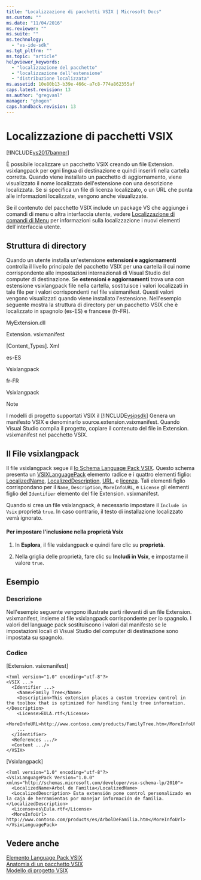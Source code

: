 ```yaml
---
title: "Localizzazione di pacchetti VSIX | Microsoft Docs"
ms.custom: ""
ms.date: "11/04/2016"
ms.reviewer: ""
ms.suite: ""
ms.technology: 
  - "vs-ide-sdk"
ms.tgt_pltfrm: ""
ms.topic: "article"
helpviewer_keywords: 
  - "localizzazione del pacchetto"
  - "localizzazione dell'estensione"
  - "distribuzione localizzata"
ms.assetid: 10e80b13-b39e-466c-a7c8-774a862355af
caps.latest.revision: 13
ms.author: "gregvanl"
manager: "ghogen"
caps.handback.revision: 13
---
```

# Localizzazione di pacchetti VSIX
[!INCLUDE[vs2017banner](../code-quality/includes/vs2017banner.md)]

È possibile localizzare un pacchetto VSIX creando un file Extension. vsixlangpack per ogni lingua di destinazione e quindi inserirli nella cartella corretta. Quando viene installato un pacchetto di aggiornamento, viene visualizzato il nome localizzato dell'estensione con una descrizione localizzata. Se si specifica un file di licenza localizzato, o un URL che punta alle informazioni localizzate, vengono anche visualizzate.  
  
 Se il contenuto del pacchetto VSIX include un package VS che aggiunge i comandi di menu o altra interfaccia utente, vedere [Localizzazione di comandi di Menu](../extensibility/localizing-menu-commands.md) per informazioni sulla localizzazione i nuovi elementi dell'interfaccia utente.  
  
## Struttura di directory  
 Quando un utente installa un'estensione **estensioni e aggiornamenti** controlla il livello principale del pacchetto VSIX per una cartella il cui nome corrispondente alle impostazioni internazionali di Visual Studio del computer di destinazione. Se **estensioni e aggiornamenti** trova una con estensione vsixlangpack file nella cartella, sostituisce i valori localizzati in tale file per i valori corrispondenti nel file vsixmanifest. Questi valori vengono visualizzati quando viene installato l'estensione. Nell'esempio seguente mostra la struttura di directory per un pacchetto VSIX che è localizzato in spagnolo \(es\-ES\) e francese \(fr\-FR\).  
  
 MyExtension.dll  
  
 Extension. vsixmanifest  
  
 \[Content\_Types\]. Xml  
  
 es\-ES  
  
 Vsixlangpack  
  
 fr\-FR  
  
 Vsixlangpack  
  
> [!NOTE]
>  I modelli di progetto supportati VSIX il [!INCLUDE[vsipsdk](../extensibility/includes/vsipsdk_md.md)] Genera un manifesto VSIX e denominarlo source.extension.vsixmanifest. Quando Visual Studio compila il progetto, copiare il contenuto del file in Extension. vsixmanifest nel pacchetto VSIX.  
  
## Il File vsixlangpack  
 Il file vsixlangpack segue il [lo Schema Language Pack VSIX](../extensibility/vsx-language-pack-schema-reference.md). Questo schema presenta un [VSIXLanguagePack](../extensibility/vsixlanguagepack-element-vsix-language-pack-schema.md) elemento radice e i quattro elementi figlio: [LocalizedName](../extensibility/localizedname-element-vsix-language-pack-schema.md), [LocalizedDescription](../extensibility/localizeddescription-element-vsix-language-pack-schema.md), [URL](../extensibility/moreinfourl-element-vsix-language-pack-schema.md), e [licenza](../extensibility/license-element-vsix-language-pack-schema.md). Tali elementi figlio corrispondano per il `Name`, `Description`, `MoreInfoURL`, e `License` gli elementi figlio del `Identifier` elemento del file Extension. vsixmanifest.  
  
 Quando si crea un file vsixlangpack, è necessario impostare il `Include in Vsix` proprietà `true`. In caso contrario, il testo di installazione localizzato verrà ignorato.  
  
#### Per impostare l'inclusione nella proprietà Vsix  
  
1.  In **Esplora**, il file vsixlangpack e quindi fare clic su **proprietà**.  
  
2.  Nella griglia delle proprietà, fare clic su **Includi in Vsix**, e impostarne il valore `true`.  
  
## Esempio  
  
### Descrizione  
 Nell'esempio seguente vengono illustrate parti rilevanti di un file Extension. vsixmanifest, insieme al file vsixlangpack corrispondente per lo spagnolo. I valori del language pack sostituiscono i valori dal manifesto se le impostazioni locali di Visual Studio del computer di destinazione sono impostata su spagnolo.  
  
### Codice  
 \[Extension. vsixmanifest\]  
  
```  
<?xml version="1.0" encoding="utf-8"?>  
<VSIX ...>  
  <Identifier ...>  
    <Name>Family Tree</Name>  
    <Description>This extension places a custom treeview control in the toolbox that is optimized for handling family tree information.</Description>  
    <License>EULA.rtf</License>  
    <MoreInfoURL>http://www.contoso.com/products/FamilyTree.htm</MoreInfoURL>  
    ...  
  </Identifier>  
  <References .../>  
  <Content .../>  
</VSIX>  
```  
  
 \[Vsixlangpack\]  
  
```  
<?xml version="1.0" encoding="utf-8"?>  
<VsixLanguagePack Version="1.0.0" xmlns="http://schemas.microsoft.com/developer/vsx-schema-lp/2010">  
  <LocalizedName>Arbol de Familia</LocalizedName>  
  <LocalizedDescription> Esta extensión pone control personalizado en la caja de herramientas por manejar información de familia.</LocalizedDescription>  
  <License>es\Eula.rtf</License>  
  <MoreInfoUrl> http://www.contoso.com/products/es/ArbolDeFamilia.htm</MoreInfoUrl>  
</VsixLanguagePack>  
```  
  
## Vedere anche  
 [Elemento Language Pack VSIX](../extensibility/vsixlanguagepack-element-vsix-language-pack-schema.md)   
 [Anatomia di un pacchetto VSIX](../extensibility/anatomy-of-a-vsix-package.md)   
 [Modello di progetto VSIX](../extensibility/vsix-project-template.md)